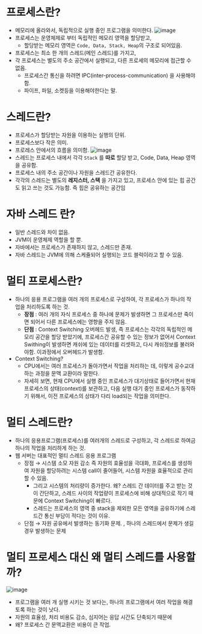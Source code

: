 # 프로세스란?

- 메모리에 올라와서, 독립적으로 실행 중인 프로그램을 의미한다.
![image](https://user-images.githubusercontent.com/22140570/132981855-c1124ab9-4342-462a-baec-9445e476559d.png)
- 프로세스는 운영체제로 부터 독립적인 메모리 영역을 할당받고,
    - 할당받는 메모리 영역은 `Code, Data, Stack, Heap`의 구조로 되어있음.
- 프로세스는 최소 한 개의 스레드(메인 스레드)를 가지고,
- 각 프로세스는 별도의 주소 공간에서 실행되고, 다른 프로세의 메모리에 접근할 수 없음.
    - 프로세스간 통신을 하려면 IPC(inter-process-communication) 을 사용해야함.
    - 파이프, 파일, 소켓등을 이용해야한다는 말.


# 스레드란?
- 프로세스가 할당받는 자원을 이용하는 실행의 단위.
- 프로세스보다 작은 의미.
- 프로레스 안에서의 흐름을 의미함.
![image](https://user-images.githubusercontent.com/22140570/132981870-6323ffb1-506a-49b7-bc98-adb9f40ecba2.png)
- 스레드는 프로세스 내에서 각각 `Stack` 를 **따로** 할당 받고, Code, Data, Heap 영역을 공유함.
- 프로세스 내의 주소 공간이나 자원을 스레드간 공유한다.
- 각각의 스레드는 별도의 **레지스터, 스택** 을 가지고 있고, 프로세스 안에 있는 힙 공간도 읽고 쓰는 것도 가능함. 즉 힙은 공유하는 공간임

# 자바 스레드 란?
- 일반 스레드와 차이 없음.
- JVM이 운영체제 역할을 할 뿐.
- 자바에서는 프로세스가 존재하지 않고, 스레드만 존재.
- 자바 스레드는 JVM에 의해 스케쥴되어 실행되는 코드 블럭이라고 할 수 있음.

# 멀티 프로세스란?
- 하나의 응용 프로그램을 여러 개의 프로세스로 구성하여, 각 프로세스가 하나의 작업을 처리하도록 하는 것.
    - **장점** : 여러 개의 자식 프로세스 중 하나에 문제가 발생하면 그 프로세스만 죽이면 되어서 다른 프로세스에는 영향을 주지 않음.
    - **단점** : Context Switching 오버헤드 발생, 즉 프로세스는 각각의 독립적인 메모리 공간을 할당 받았기에, 프로세스간 공유할 수 있는 정보가 없어서 Context Swithing이 발생하면 캐쉬에 있는 데이터를 리셋하고, 다시 캐쉬정보를 불러와야함. 이과정에서 오버헤드가 발생함.
- Context Switching?
    - CPU에서는 여러 프로세스가 돌아가면서 작업을 처리하는 데, 이렇게 공수교대 하는 과정을 문맥 교환이라 말한다.
    - 자세히 보면, 현재 CPU에서 실행 중인 프로세스가 대기상태로 들어가면서 현재 프로세스의 상태(context)를 보관하고, 다음 실행 대기 중인 프로세스가 동작하기 위해서, 이전 프로세스의 상태가 다리 load되는 작업을 의미한다.

# 멀티 스레드란?
- 하나의 응용프로그램(프로세스)를 여러개의 스레드로 구성하고, 각 스레드로 하여금 하나의 작업을 처리하게 하는 것.
- 웹 서버는 대표적인 멀티 스레드 응용 프로그램
    - 장점 → 시스템 소모 자원 감소 즉 자원의 효율성을 극대화, 프로세스를 생성하여 자원을 할당하려는 시스템 call이 줄어들어, 시스템 자원을 효율적으로 관리할 수 있음.
        - 그리고 시스템의 처리량이 증가한다. 왜? 스레드 간 데이터를 주고 받는 것이 간단하고, 스레드 사이의 작업량이 프로세스에 비해 상대적으로 작기 때문에 Context Switching이 빠르다.
        - 스레드는 프로세스의 영역 중 stack을 제외한 모든 영역을 공유하기에 스레드간 통신 부담이 적다는 것이 이유.
    - 단점 → 자원 공유에서 발생하는 동기화 문제. , 하나의 스레드에서 문제가 생길 경우 발생하는 문제

# 멀티 프로세스 대신 왜 멀티 스레드를 사용할까?
![image](https://user-images.githubusercontent.com/22140570/132981913-4aac8898-0020-42bb-bd8b-6bb2b2c224ed.png)
- 프로그램을 여러 개 실행 시키는 것 보다는, 하나의 프로그램에서 여러 작업을 해결토록 하는 것이 낫다.
- 자원의 효율성, 처리 비용도 감소, 심지어는 응답 시간도 단축되기 때문에
- 왜? 프로세스 간 문맥교환은 비용이 큰 작업.